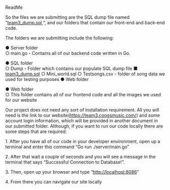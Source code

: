 ﻿<a name="br1"></a>ReadMe

So the files we are submitting are the SQL dump file named “[team3_dump.sql](https://github.com/Tavofn/Online_DB_Project/blob/main/sql/dump/team3_dump.sql)[ ](https://github.com/Tavofn/Online_DB_Project/blob/main/sql/dump/team3_dump.sql)“, and our
folders that contain our front-end and back-end code.

The folders we are submitting include the following:

● Server folder \
   ○ main.go - Contains all of our backend code written in Go.

● SQL folder \
  ○ Dump - Folder which contains our populate SQL dump file
   ■ [team3_dump.sql](https://github.com/Tavofn/Online_DB_Project/blob/main/sql/dump/team3_dump.sql)
   ○ Mini_world.sql
   ○ Testsongs.csv - folder of song data we used for testing purposes ● Web folder
   
● Web folder \
   ○ This folder contains all of our frontend code and all the images we used for our website

Our project does not need any sort of installation requirement. All you will need is the
link to our website(https://team3.coogsmusic.com/) and some account login information,
which will be provided in another document in our submitted folder. Although, if you
want to run our code locally there are some steps that are required:

1\. After you have all of our code in your developer environment, open up a terminal
 and enter this command “Go run ./server/main.go”

2\. After that wait a couple of seconds and you will see a message in the terminal
 that says “Successful Connection to Database!”.

3\. Then, open up your browser and type “<http://localhost:8086>”

4\. From there you can navigate our site locally
